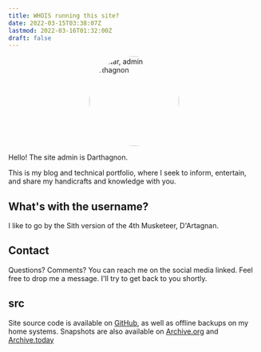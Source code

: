 ```yaml
---
title: WHOIS running this site?
date: 2022-03-15T03:38:07Z
lastmod: 2022-03-16T01:32:00Z
draft: false
---
```


<img src="img/authors/Darthagnon.jpg" alt="Avatar, admin Darthagnon" style="border-radius: 50%; display: block; margin-left: auto; margin-right: auto;" height="180">

Hello! The site admin is Darthagnon.

This is my blog and technical portfolio, where I seek to inform, entertain, and share my handicrafts and knowledge with you.

## What's with the username?
I like to go by the Sith version of the 4th Musketeer, D'Artagnan. 

## Contact
Questions? Comments? You can reach me on the social media linked. Feel free to drop me a message. I'll try to get back to you shortly.

## src
Site source code is available on [GitHub](https://github.com/robot-one/robot-one.github.io), as well as offline backups on my home systems. Snapshots are also available on [Archive.org](https://web.archive.org/web/*/robot-one.github.io) and [Archive.today](https://archive.today/3lBgJ)
